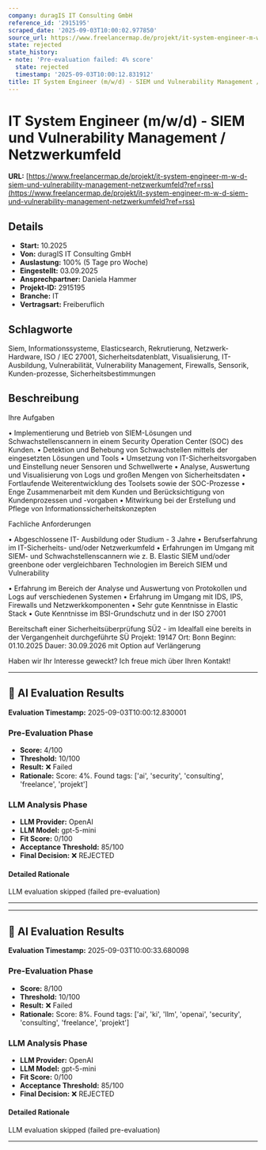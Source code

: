 ```yaml
---
company: duragIS IT Consulting GmbH
reference_id: '2915195'
scraped_date: '2025-09-03T10:00:02.977850'
source_url: https://www.freelancermap.de/projekt/it-system-engineer-m-w-d-siem-und-vulnerability-management-netzwerkumfeld?ref=rss
state: rejected
state_history:
- note: 'Pre-evaluation failed: 4% score'
  state: rejected
  timestamp: '2025-09-03T10:00:12.831912'
title: IT System Engineer (m/w/d) - SIEM und Vulnerability Management / Netzwerkumfeld
---
```



# IT System Engineer (m/w/d) - SIEM und Vulnerability Management / Netzwerkumfeld
**URL:** [https://www.freelancermap.de/projekt/it-system-engineer-m-w-d-siem-und-vulnerability-management-netzwerkumfeld?ref=rss](https://www.freelancermap.de/projekt/it-system-engineer-m-w-d-siem-und-vulnerability-management-netzwerkumfeld?ref=rss)
## Details
- **Start:** 10.2025
- **Von:** duragIS IT Consulting GmbH
- **Auslastung:** 100% (5 Tage pro Woche)
- **Eingestellt:** 03.09.2025
- **Ansprechpartner:** Daniela Hammer
- **Projekt-ID:** 2915195
- **Branche:** IT
- **Vertragsart:** Freiberuflich

## Schlagworte
Siem, Informationssysteme, Elasticsearch, Rekrutierung, Netzwerk-Hardware, ISO / IEC 27001, Sicherheitsdatenblatt, Visualisierung, IT-Ausbildung, Vulnerabilität, Vulnerability Management, Firewalls, Sensorik, Kunden-prozesse, Sicherheitsbestimmungen

## Beschreibung
Ihre Aufgaben

• Implementierung und Betrieb von SIEM-Lösungen und Schwachstellenscannern in einem Security Operation Center (SOC) des Kunden.
• Detektion und Behebung von Schwachstellen mittels der eingesetzten Lösungen und Tools
• Umsetzung von IT-Sicherheitsvorgaben und Einstellung neuer Sensoren und Schwellwerte
• Analyse, Auswertung und Visualisierung von Logs und großen Mengen von Sicherheitsdaten
• Fortlaufende Weiterentwicklung des Toolsets sowie der SOC-Prozesse
• Enge Zusammenarbeit mit dem Kunden und Berücksichtigung von Kundenprozessen und -vorgaben
• Mitwirkung bei der Erstellung und Pflege von Informationssicherheitskonzepten

Fachliche Anforderungen

• Abgeschlossene IT- Ausbildung oder Studium - 3 Jahre
• Berufserfahrung im IT-Sicherheits- und/oder Netzwerkumfeld
• Erfahrungen im Umgang mit SIEM- und Schwachstellenscannern wie z. B. Elastic SIEM und/oder greenbone oder vergleichbaren Technologien im Bereich SIEM und Vulnerability

• Erfahrung im Bereich der Analyse und Auswertung von Protokollen und Logs auf verschiedenen Systemen
• Erfahrung im Umgang mit IDS, IPS, Firewalls und Netzwerkkomponenten
• Sehr gute Kenntnisse in Elastic Stack
• Gute Kenntnisse im BSI-Grundschutz und in der ISO 27001

Bereitschaft einer Sicherheitsüberprüfung SÜ2 - im Idealfall eine bereits in der Vergangenheit durchgeführte SÜ
Projekt: 19147
Ort: Bonn
Beginn: 01.10.2025
Dauer: 30.09.2026 mit Option auf Verlängerung

Haben wir Ihr Interesse geweckt? Ich freue mich über Ihren Kontakt!

---

## 🤖 AI Evaluation Results

**Evaluation Timestamp:** 2025-09-03T10:00:12.830001

### Pre-Evaluation Phase
- **Score:** 4/100
- **Threshold:** 10/100
- **Result:** ❌ Failed
- **Rationale:** Score: 4%. Found tags: ['ai', 'security', 'consulting', 'freelance', 'projekt']

### LLM Analysis Phase
- **LLM Provider:** OpenAI
- **LLM Model:** gpt-5-mini
- **Fit Score:** 0/100
- **Acceptance Threshold:** 85/100
- **Final Decision:** ❌ REJECTED

#### Detailed Rationale
LLM evaluation skipped (failed pre-evaluation)

---


---

## 🤖 AI Evaluation Results

**Evaluation Timestamp:** 2025-09-03T10:00:33.680098

### Pre-Evaluation Phase
- **Score:** 8/100
- **Threshold:** 10/100
- **Result:** ❌ Failed
- **Rationale:** Score: 8%. Found tags: ['ai', 'ki', 'llm', 'openai', 'security', 'consulting', 'freelance', 'projekt']

### LLM Analysis Phase
- **LLM Provider:** OpenAI
- **LLM Model:** gpt-5-mini
- **Fit Score:** 0/100
- **Acceptance Threshold:** 85/100
- **Final Decision:** ❌ REJECTED

#### Detailed Rationale
LLM evaluation skipped (failed pre-evaluation)

---
